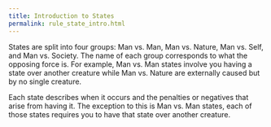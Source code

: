 ```yaml
---
title: Introduction to States
permalink: rule_state_intro.html
---
```


States are split into four groups: Man vs. Man, Man vs. Nature, Man vs. Self, and Man vs. Society. The name of each group corresponds to what the opposing force is. For example, Man vs. Man states involve you having a state over another creature while Man vs. Nature are externally caused but by no single creature.

Each state describes when it occurs and the penalties or negatives that arise from having it. The exception to this is Man vs. Man states, each of those states requires you to have that state over another creature.
